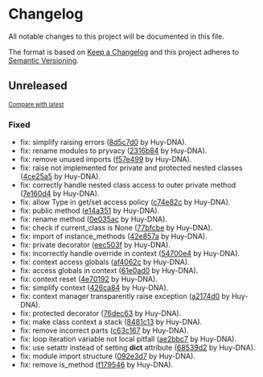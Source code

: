 # Changelog

All notable changes to this project will be documented in this file.

The format is based on [Keep a Changelog](http://keepachangelog.com/en/1.0.0/)
and this project adheres to [Semantic Versioning](http://semver.org/spec/v2.0.0.html).

<!-- insertion marker -->
## Unreleased

<small>[Compare with latest](https://github.com/Huy-DNA/pyvacy/compare/4e2980b756964cb49bc7b634f4e52bc7f09238a0...HEAD)</small>

### Fixed

- fix: simplify raising errors ([8d5c7d0](https://github.com/Huy-DNA/pyvacy/commit/8d5c7d0dbaf59b2b042704acd28750f71569c3f8) by Huy-DNA).
- fix: rename modules to pryvacy ([2316b84](https://github.com/Huy-DNA/pyvacy/commit/2316b84dc4b9ba6c03d608e2a5a5746f74d4bbaa) by Huy-DNA).
- fix: remove unused imports ([f57e499](https://github.com/Huy-DNA/pyvacy/commit/f57e499ff171ce363f3a7722caf317f2b359f2d1) by Huy-DNA).
- fix: raise not implemented for private and protected nested classes ([4ce25a5](https://github.com/Huy-DNA/pyvacy/commit/4ce25a5f918c42864beb037fdb9c2a30d6bcd2c3) by Huy-DNA).
- fix: correctly handle nested class access to outer private method ([7e160d4](https://github.com/Huy-DNA/pyvacy/commit/7e160d4a554f77c72f9af3384806c8dd545b83aa) by Huy-DNA).
- fix: allow Type in get/set access policy ([c74e82c](https://github.com/Huy-DNA/pyvacy/commit/c74e82ca494043959f74d9592c6ce6f2b57839b9) by Huy-DNA).
- fix: public method ([e14a351](https://github.com/Huy-DNA/pyvacy/commit/e14a351f419245af21c52ded5d0ce85ca37f8632) by Huy-DNA).
- fix: rename method ([0e035ac](https://github.com/Huy-DNA/pyvacy/commit/0e035acd579f00155f6c561c5f167eb14b1381a6) by Huy-DNA).
- fix: check if current_class is None ([77bfcbe](https://github.com/Huy-DNA/pyvacy/commit/77bfcbed1700f434115d69df2ab81a38c47a3756) by Huy-DNA).
- fix: import of instance_methods ([42e857a](https://github.com/Huy-DNA/pyvacy/commit/42e857aa45697ce53f61a7c9e19b4ce1919606e3) by Huy-DNA).
- fix: private decorator ([eec503f](https://github.com/Huy-DNA/pyvacy/commit/eec503fc270f00a0b8c00552d1b9191867c3dd0d) by Huy-DNA).
- fix: incorrectly handle override in context ([54700e4](https://github.com/Huy-DNA/pyvacy/commit/54700e4d58fbff18a247cbeaeb16ef01928bbb26) by Huy-DNA).
- fix: context access globals ([af4062c](https://github.com/Huy-DNA/pyvacy/commit/af4062c9581246306b547bd41f93841db59d0bee) by Huy-DNA).
- fix: access globals in context ([61e0ad0](https://github.com/Huy-DNA/pyvacy/commit/61e0ad0c7115fd418e68ba4f36b04b6045b2c30a) by Huy-DNA).
- fix: context reset ([4e70192](https://github.com/Huy-DNA/pyvacy/commit/4e70192220109693e199ac8fce6e1d005f4b115c) by Huy-DNA).
- fix: simplify context ([426ca84](https://github.com/Huy-DNA/pyvacy/commit/426ca849fb7426683b3c8f57c389b9451c8f6bce) by Huy-DNA).
- fix: context manager transparently raise exception ([a2174d0](https://github.com/Huy-DNA/pyvacy/commit/a2174d0d4b16df701f5a3e77c537158ded941b93) by Huy-DNA).
- fix: protected decorator ([76dec63](https://github.com/Huy-DNA/pyvacy/commit/76dec63282554f7bf34ebc9abbd2a5777f02bee3) by Huy-DNA).
- fix: make class context a stack ([8481c13](https://github.com/Huy-DNA/pyvacy/commit/8481c13e266e6ba27ccc1c270f0d5ac2b8112386) by Huy-DNA).
- fix: remove incorrect parts ([c63c167](https://github.com/Huy-DNA/pyvacy/commit/c63c1674e3952ba8058b7079586c87a2cffeb602) by Huy-DNA).
- fix: loop iteration variable not local pitfall ([ae2bbc7](https://github.com/Huy-DNA/pyvacy/commit/ae2bbc78fa05fa74998156761a70920314633abc) by Huy-DNA).
- fix: use setattr instead of setting __dict__ attribute ([68539d2](https://github.com/Huy-DNA/pyvacy/commit/68539d2fbeb6211e833a37f3401764e9c875db7e) by Huy-DNA).
- fix: module import structure ([092e3d7](https://github.com/Huy-DNA/pyvacy/commit/092e3d78270aa66c5d18d777ad51976444f218cd) by Huy-DNA).
- fix: remove is_method ([f179546](https://github.com/Huy-DNA/pyvacy/commit/f179546144d336a57e4400b2e9273d9c6c672426) by Huy-DNA).

<!-- insertion marker -->
